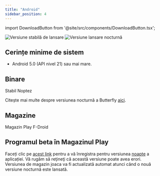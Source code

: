 ```yaml
---
title: "Android"
sidebar_position: 4
---
```


import DownloadButton from '@site/src/components/DownloadButton.tsx';

![Versiune stabilă de lansare](https://img.shields.io/badge/dynamic/yaml?color=c4840d&label=Stable&query=%24.version&url=https%3A%2F%2Fraw.githubusercontent.com%2FLinwoodDev%2Fbutterfly%2Fstable%2Fapp%2Fpubspec.yaml&style=for-the-badge) ![Versiune lansare nocturnă](https://img.shields.io/badge/dynamic/yaml?color=f7d28c&label=Nightly&query=%24.version&url=https%3A%2F%2Fraw.githubusercontent.com%2FLinwoodDev%2Fbutterfly%2Fnightly%2Fapp%2Fpubspec.yaml&style=for-the-badge)

## Cerințe minime de sistem

* Android 5.0 (API nivel 21) sau mai mare.

## Binare

<div className="row margin-bottom--lg padding--sm">
<DownloadButton className="button button--outline button--info button--lg margin--sm" href="https://github.com/LinwoodDev/butterfly/releases/download/stable/linwood-butterfly-android.apk">
  Stabil
</DownloadButton>
<DownloadButton className="button button--outline button--danger button--lg margin--sm" href="https://github.com/LinwoodDev/butterfly/releases/download/nightly/linwood-butterfly-android.apk">
  Noptez
</DownloadButton>
</div>

Citește mai multe despre versiunea nocturnă a Butterfly [aici](/nightly).

## Magazine

<div className="row margin-bottom--lg padding--sm">
<Link className="button button--outline button--primary button--lg margin--sm" href="https://play.google.com/store/apps/details?id=dev.linwood.butterfly">
  Magazin Play
</Link>
<Link className="button button--outline button--primary button--lg margin--sm" href="https://f-droid.org/de/packages/dev.linwood.butterfly">
  F-Droid
</Link>
</div>

## Programul beta în Magazinul Play

Faceți clic pe [acest link](https://play.google.com/apps/testing/dev.linwood.butterfly) pentru a vă înregistra pentru versiunea [noapte](/nightly) a aplicației. Vă rugăm să reţineţi că această versiune poate avea erori. Versiunea de magazin joaca va fi actualizată automat atunci când o nouă versiune nocturnă este lansată.
